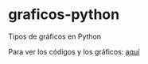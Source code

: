 # graficos-python
Tipos de gráficos en Python

Para ver los códigos y los gráficos:
<a target=”_blank” href="https://nbviewer.jupyter.org/github/israelyance/graficos-python/blob/master/tipos-de-graficos.ipynb">aquí</a>
